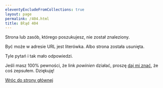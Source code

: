 ```yaml
---
eleventyExcludeFromCollections: true
layout: page
permalink: /404.html
title: Błąd 404
---
```


Strona lub zasób, którego poszukujesz, nie został znaleziony.

Być może w adresie URL jest literówka. Albo strona została usunięta.

Tyle pytań i tak mało odpowiedzi.

Jeśli masz 100% pewności, że link _powinien_ działać, proszę [daj mi znać](https://lukaszwojcik.net/contact/), że coś zepsułem. Dziękuję!

[Wróc do strony głównej](/)
